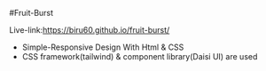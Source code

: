 #Fruit-Burst

Live-link:https://biru60.github.io/fruit-burst/

- Simple-Responsive Design With Html & CSS
- CSS framework(tailwind) & component library(Daisi UI) are used
